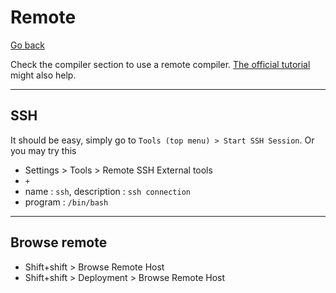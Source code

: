 # Remote

[Go back](../index.md#clion)

Check the compiler section to use a remote compiler.
[The official tutorial](https://www.jetbrains.com/help/clion/remote-projects-support.html)
might also help.

<hr class="sl">

## SSH

It should be easy, simply go to ``Tools (top menu) > Start SSH Session``.
Or you may try this

* Settings > Tools > Remote SSH External tools
* ``+``
* name : `ssh`, description : `ssh connection`
* program : ``/bin/bash``

<hr class="sr">

## Browse remote

* Shift+shift > Browse Remote Host
* Shift+shift > Deployment > Browse Remote Host